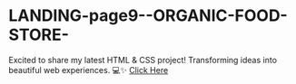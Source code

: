 # LANDING-page9--ORGANIC-FOOD-STORE-
Excited to share my latest HTML & CSS project! Transforming ideas into beautiful web experiences. 💻✨ 
[Click Here](https://yashdatir1999.github.io/LANDING-page9--ORGANIC-FOOD-STORE-/)

